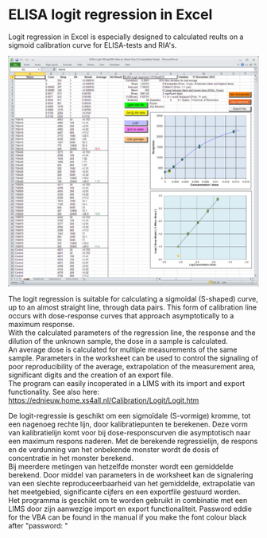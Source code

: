 # ELISA logit regression in Excel

Logit regression in Excel is especially designed to calculated reults on a sigmoid calibration curve for  ELISA-tests and RIA's.

<img alt="Logit sheet" src="V01Sep2012.jpg" width="900" />

The logit regression is suitable for calculating a sigmoidal (S-shaped) curve, up to an almost straight line, through data pairs. This form of calibration line occurs with dose-response curves that approach asymptotically to a maximum response. <br> 
With the calculated parameters of the regression line, the response and the dilution of the unknown sample, the dose in a sample is calculated.  <br>
An average dose is calculated for multiple measurements of the same sample. Parameters in the worksheet can be used to control the signaling of poor reproducibility of the average, extrapolation of the measurement area, significant digits and the creation of an export file. <br>
The program can easily incoperated in a LIMS with its import and export functionality.
See also here: https://ednieuw.home.xs4all.nl/Calibration/Logit/Logit.htm <br>

De logit-regressie is geschikt om een sigmoïdale (S-vormige) kromme, tot een nagenoeg rechte lijn, door kalibratiepunten te berekenen. Deze vorm van kalibratielijn komt voor bij dose-responscurven die asymptotisch naar een maximum respons naderen. Met de berekende regressielijn, de respons en de verdunning van het onbekende monster wordt de dosis of concentratie in het monster berekend. <br> 
Bij meerdere metingen van hetzelfde monster wordt een gemiddelde berekend. Door middel van parameters in de worksheet kan de signalering van een slechte reproduceerbaarheid van het gemiddelde, extrapolatie van het meetgebied, significante cijfers en een exportfile gestuurd worden.<br>
Het programma is  geschikt om te worden gebruikt in combinatie met een LIMS door zijn aanwezige import en export functionaliteit.
Password eddie for the VBA can be found in the manual if you make the font colour black after "password: " 
